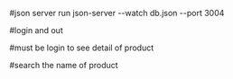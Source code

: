 #json server run
json-server --watch db.json --port 3004

#login and out

#must be login to see detail of product

#search the name of product
